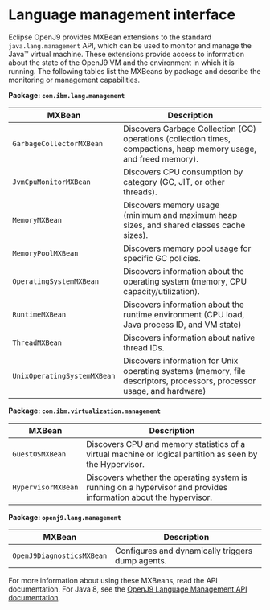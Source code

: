 <!--
* Copyright (c) 2017, 2021 IBM Corp. and others
*
* This program and the accompanying materials are made
* available under the terms of the Eclipse Public License 2.0
* which accompanies this distribution and is available at
* https://www.eclipse.org/legal/epl-2.0/ or the Apache
* License, Version 2.0 which accompanies this distribution and
* is available at https://www.apache.org/licenses/LICENSE-2.0.
*
* This Source Code may also be made available under the
* following Secondary Licenses when the conditions for such
* availability set forth in the Eclipse Public License, v. 2.0
* are satisfied: GNU General Public License, version 2 with
* the GNU Classpath Exception [1] and GNU General Public
* License, version 2 with the OpenJDK Assembly Exception [2].
*
* [1] https://www.gnu.org/software/classpath/license.html
* [2] http://openjdk.java.net/legal/assembly-exception.html
*
* SPDX-License-Identifier: EPL-2.0 OR Apache-2.0 OR GPL-2.0 WITH
* Classpath-exception-2.0 OR LicenseRef-GPL-2.0 WITH Assembly-exception
-->

# Language management interface

Eclipse OpenJ9 provides MXBean extensions to the standard `java.lang.management` API, which can be used to monitor and manage the Java&trade; virtual machine.
These extensions provide access to information about the state of the OpenJ9 VM and the environment in which it is running. The following
tables list the MXBeans by package and describe the monitoring or management capabilities.


**Package: `com.ibm.lang.management`**

|  MXBean  | Description                                                                                                  |
|---------------------------|--------------------------------------------------------------------------------------------------------------|
| `GarbageCollectorMXBean`    | Discovers Garbage Collection (GC) operations (collection times, compactions, heap memory usage, and freed memory). |
| `JvmCpuMonitorMXBean`       | Discovers CPU consumption by category (GC, JIT, or other threads).                                             |
| `MemoryMXBean`              | Discovers memory usage (minimum and maximum heap sizes, and shared classes cache sizes).             |
| `MemoryPoolMXBean`          | Discovers memory pool usage for specific GC policies.                                                         |
| `OperatingSystemMXBean`     | Discovers information about the operating system (memory, CPU capacity/utilization).                         |
| `RuntimeMXBean`             | Discovers information about the runtime environment (CPU load, Java process ID, and VM state)                |
| `ThreadMXBean`              | Discovers information about native thread IDs.                                                                |
| `UnixOperatingSystemMXBean` | Discovers information for Unix operating systems (memory, file descriptors, processors, processor usage, and hardware)|


**Package: `com.ibm.virtualization.management`**


| MXBean | Description                                                                                                  |
|---------------------------|--------------------------------------------------------------------------------------------------------------|
| `GuestOSMXBean`             | Discovers CPU and memory statistics of a virtual machine or logical partition as seen by the Hypervisor.       |
| `HypervisorMXBean`          | Discovers whether the operating system is running on a hypervisor and provides information about the hypervisor.|


**Package: `openj9.lang.management`**

| MXBean | Description                                                                                                  |
|---------------------------|--------------------------------------------------------------------------------------------------------------|
| `OpenJ9DiagnosticsMXBean`   | Configures and dynamically triggers dump agents.                                                              |


For more information about using these MXBeans, read the API documentation. For Java 8, see the [OpenJ9 Language Management API documentation](api-langmgmt.md). <!-- Link to API -->


<!-- ==================================================================================================== -->


<!-- ==== END OF TOPIC ==== interface_lang_management.md ==== -->
